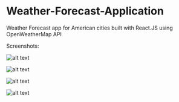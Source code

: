 # Weather-Forecast-Application

Weather Forecast app for American cities built with React.JS using OpenWeatherMap API

Screenshots:

![alt text](https://i.imgur.com/aK1NO6x.jpg)

![alt text](https://i.imgur.com/v6FlRbN.jpg)

![alt text](https://i.imgur.com/3NjCkjY.jpg)

![alt text](https://i.imgur.com/12XsHqg.jpg)
